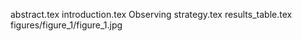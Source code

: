 abstract.tex
introduction.tex
Observing strategy.tex
results_table.tex
figures/figure_1/figure_1.jpg
